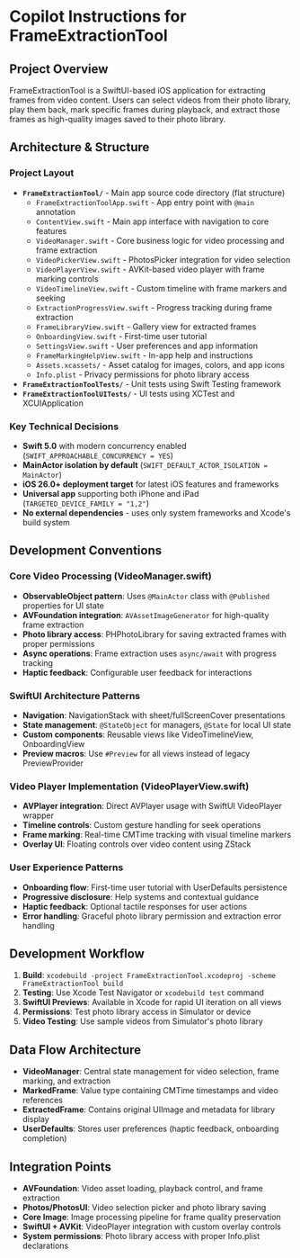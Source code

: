 # Copilot Instructions for FrameExtractionTool

## Project Overview
FrameExtractionTool is a SwiftUI-based iOS application for extracting frames from video content. Users can select videos from their photo library, play them back, mark specific frames during playback, and extract those frames as high-quality images saved to their photo library.

## Architecture & Structure

### Project Layout
- **`FrameExtractionTool/`** - Main app source code directory (flat structure)
  - `FrameExtractionToolApp.swift` - App entry point with `@main` annotation
  - `ContentView.swift` - Main app interface with navigation to core features
  - `VideoManager.swift` - Core business logic for video processing and frame extraction
  - `VideoPickerView.swift` - PhotosPicker integration for video selection
  - `VideoPlayerView.swift` - AVKit-based video player with frame marking controls
  - `VideoTimelineView.swift` - Custom timeline with frame markers and seeking
  - `ExtractionProgressView.swift` - Progress tracking during frame extraction
  - `FrameLibraryView.swift` - Gallery view for extracted frames
  - `OnboardingView.swift` - First-time user tutorial
  - `SettingsView.swift` - User preferences and app information
  - `FrameMarkingHelpView.swift` - In-app help and instructions
  - `Assets.xcassets/` - Asset catalog for images, colors, and app icons
  - `Info.plist` - Privacy permissions for photo library access
- **`FrameExtractionToolTests/`** - Unit tests using Swift Testing framework
- **`FrameExtractionToolUITests/`** - UI tests using XCTest and XCUIApplication

### Key Technical Decisions
- **Swift 5.0** with modern concurrency enabled (`SWIFT_APPROACHABLE_CONCURRENCY = YES`)
- **MainActor isolation by default** (`SWIFT_DEFAULT_ACTOR_ISOLATION = MainActor`)
- **iOS 26.0+ deployment target** for latest iOS features and frameworks
- **Universal app** supporting both iPhone and iPad (`TARGETED_DEVICE_FAMILY = "1,2"`)
- **No external dependencies** - uses only system frameworks and Xcode's build system

## Development Conventions

### Core Video Processing (VideoManager.swift)
- **ObservableObject pattern**: Uses `@MainActor` class with `@Published` properties for UI state
- **AVFoundation integration**: `AVAssetImageGenerator` for high-quality frame extraction
- **Photo library access**: PHPhotoLibrary for saving extracted frames with proper permissions
- **Async operations**: Frame extraction uses `async/await` with progress tracking
- **Haptic feedback**: Configurable user feedback for interactions

### SwiftUI Architecture Patterns
- **Navigation**: NavigationStack with sheet/fullScreenCover presentations
- **State management**: `@StateObject` for managers, `@State` for local UI state
- **Custom components**: Reusable views like VideoTimelineView, OnboardingView
- **Preview macros**: Use `#Preview` for all views instead of legacy PreviewProvider

### Video Player Implementation (VideoPlayerView.swift)
- **AVPlayer integration**: Direct AVPlayer usage with SwiftUI VideoPlayer wrapper
- **Timeline controls**: Custom gesture handling for seek operations
- **Frame marking**: Real-time CMTime tracking with visual timeline markers
- **Overlay UI**: Floating controls over video content using ZStack

### User Experience Patterns
- **Onboarding flow**: First-time user tutorial with UserDefaults persistence
- **Progressive disclosure**: Help systems and contextual guidance
- **Haptic feedback**: Optional tactile responses for user actions
- **Error handling**: Graceful photo library permission and extraction error handling

## Development Workflow
1. **Build**: `xcodebuild -project FrameExtractionTool.xcodeproj -scheme FrameExtractionTool build`
2. **Testing**: Use Xcode Test Navigator or `xcodebuild test` command
3. **SwiftUI Previews**: Available in Xcode for rapid UI iteration on all views
4. **Permissions**: Test photo library access in Simulator or device
5. **Video Testing**: Use sample videos from Simulator's photo library

## Data Flow Architecture
- **VideoManager**: Central state management for video selection, frame marking, and extraction
- **MarkedFrame**: Value type containing CMTime timestamps and video references  
- **ExtractedFrame**: Contains original UIImage and metadata for library display
- **UserDefaults**: Stores user preferences (haptic feedback, onboarding completion)

## Integration Points
- **AVFoundation**: Video asset loading, playback control, and frame extraction
- **Photos/PhotosUI**: Video selection picker and photo library saving
- **Core Image**: Image processing pipeline for frame quality preservation
- **SwiftUI + AVKit**: VideoPlayer integration with custom overlay controls
- **System permissions**: Photo library access with proper Info.plist declarations
